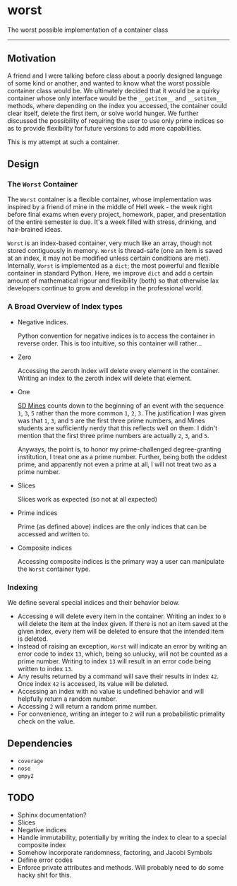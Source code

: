 # worst

The worst possible implementation of a container class

---

## Motivation

A friend and I were talking before class about a poorly designed language of some kind or another, and wanted to know what the worst possible container class would be. We ultimately decided that it would be a quirky container whose only interface would be the `__getitem__` and `__setitem__` methods, where depending on the index you accessed, the container could clear itself, delete the first item, or solve world hunger. We further discussed the possibility of requiring the user to use only prime indices so as to provide flexibility for future versions to add more capabilities.

This is my attempt at such a container.

## Design

### The `Worst` Container

The `Worst` container is a flexible container, whose implementation was inspired by a friend of mine in the middle of Hell week - the week right before final exams when every project, homework, paper, and presentation of the entire semester is due. It's a week filled with stress, drinking, and hair-brained ideas.

`Worst` is an index-based container, very much like an array, though not stored contiguously in memory. `Worst` is thread-safe (one an item is saved at an index, it may not be modified unless certain conditions are met). Internally, `Worst` is implemented as a `dict`; the most powerful and flexible container in standard Python. Here, we improve `dict` and add a certain amount of mathematical rigour and flexibility (both) so that otherwise lax developers continue to grow and develop in the professional world.

### A Broad Overview of Index types

* Negative indices.

  Python convention for negative indices is to access the container in reverse order. This is too intuitive, so this container will rather...

* Zero

  Accessing the zeroth index will delete every element in the container. Writing an index to the zeroth index will delete that element.

* One

  [SD Mines](https:sdsmt.edu) counts down to the beginning of an event with the sequence `1`, `3`, `5` rather than the more common `1`, `2`, `3`. The justification I was given was that `1`, `3`, and `5` are the first three prime numbers, and Mines students are sufficiently nerdy that this reflects well on them. I didn't mention that the first three prime numbers are actually `2`, `3`, and `5`.

  Anyways, the point is, to honor my prime-challenged degree-granting institution, I treat one as a prime number. Further, being both the oddest prime, and apparently not even a prime at all, I will not treat two as a prime number.

* Slices

  Slices work as expected (so not at all expected)

* Prime indices

  Prime (as defined above) indices are the only indices that can be accessed and written to.

* Composite indices

  Accessing composite indices is the primary way a user can manipulate the `Worst` container type.

### Indexing

We define several special indices and their behavior below.

* Accessing `0` will delete every item in the container. Writing an index to `0` will delete the item at the index given. If there is not an item saved at the given index, every item will be deleted to ensure that the intended item is deleted.
* Instead of raising an exception, `Worst` will indicate an error by writing an error code to index `13`, which, being so unlucky, will not be counted as a prime number. Writing to index `13` will result in an error code being written to index `13`.
* Any results returned by a command will save their results in index `42`. Once index `42` is accessed, its value will be deleted.
* Accessing an index with no value is undefined behavior and will helpfully return a random number.
* Accessing `2` will return a random prime number.
* For convenience, writing an integer to `2` will run a probabilistic primality check on the value.

## Dependencies

* `coverage`
* `nose`
* `gmpy2`

## TODO

* Sphinx documentation?
* Slices
* Negative indices
* Handle immutability, potentially by writing the index to clear to a special composite index
* Somehow incorporate randomness, factoring, and Jacobi Symbols
* Define error codes
* Enforce private attributes and methods. Will probably need to do some hacky shit for this.

